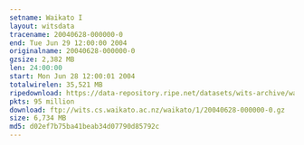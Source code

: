 ```yaml
---
setname: Waikato I
layout: witsdata
tracename: 20040628-000000-0
end: Tue Jun 29 12:00:00 2004
originalname: 20040628-000000-0
gzsize: 2,382 MB
len: 24:00:00
start: Mon Jun 28 12:00:01 2004
totalwirelen: 35,521 MB
ripedownload: https://data-repository.ripe.net/datasets/wits-archive/waikato/1/20040628-000000-0.gz
pkts: 95 million
download: ftp://wits.cs.waikato.ac.nz/waikato/1/20040628-000000-0.gz
size: 6,734 MB
md5: d02ef7b75ba41beab34d07790d85792c
---
```

